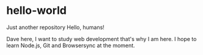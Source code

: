 # hello-world
Just another repository
Hello, humans!

Dave here, I want to study web development that's why I am here.
I hope to learn Node.js, Git and Browsersync at the moment.
